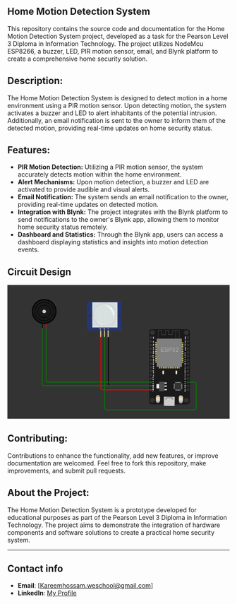 

## Home Motion Detection System

This repository contains the source code and documentation for the Home Motion Detection System project, developed as a task for the Pearson Level 3 Diploma in Information Technology. The project utilizes NodeMcu ESP8266, a buzzer, LED, PIR motion sensor, email, and Blynk platform to create a comprehensive home security solution.

## Description:

The Home Motion Detection System is designed to detect motion in a home environment using a PIR motion sensor. Upon detecting motion, the system activates a buzzer and LED to alert inhabitants of the potential intrusion. Additionally, an email notification is sent to the owner to inform them of the detected motion, providing real-time updates on home security status.

## Features:

- **PIR Motion Detection:** Utilizing a PIR motion sensor, the system accurately detects motion within the home environment.
- **Alert Mechanisms:** Upon motion detection, a buzzer and LED are activated to provide audible and visual alerts.
- **Email Notification:** The system sends an email notification to the owner, providing real-time updates on detected motion.
- **Integration with Blynk:** The project integrates with the Blynk platform to send notifications to the owner's Blynk app, allowing them to monitor home security status remotely.
- **Dashboard and Statistics:** Through the Blynk app, users can access a dashboard displaying statistics and insights into motion detection events.

## Circuit Design

![The Circuit Design](/imgs/circuit.png)

## Contributing:

Contributions to enhance the functionality, add new features, or improve documentation are welcomed. Feel free to fork this repository, make improvements, and submit pull requests.


## About the Project:

The Home Motion Detection System is a prototype developed for educational purposes as part of the Pearson Level 3 Diploma in Information Technology. The project aims to demonstrate the integration of hardware components and software solutions to create a practical home security system.

---
## Contact info
- **Email**: [Kareemhossam.weschool@gmail.com]
- **LinkedIn**: [My Profile](www.linkedin.com/in/kareem-hossam-ghorab-a52b35235/)
